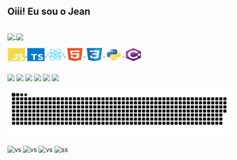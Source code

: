 ## Oiii! Eu sou o Jean 

 <div><br>
  <a href="https://github.com/JeanCSS">
  <img align="center" height="150em" src="https://github-readme-stats.vercel.app/api?username=JeanCSS&show_icons=true&theme=dracula&include_all_commits=true&count_private=true"/>
  <img align="center" height="150em" src="https://github-readme-stats.vercel.app/api/top-langs/?username=JeanCSS&layout=compact&langs_count=7&theme=dracula"/>
</div>
 
<div style="display: inline_block"><br>
  <img align="center" alt="Jean-Js" height="30" width="40" src="https://raw.githubusercontent.com/devicons/devicon/master/icons/javascript/javascript-plain.svg">
  <img align="center" alt="Jean-Ts" height="30" width="40" src="https://raw.githubusercontent.com/devicons/devicon/master/icons/typescript/typescript-plain.svg">
  <img align="center" alt="Jean-React" height="30" width="40" src="https://raw.githubusercontent.com/devicons/devicon/master/icons/react/react-original.svg">
  <img align="center" alt="Jean-HTML" height="30" width="40" src="https://raw.githubusercontent.com/devicons/devicon/master/icons/html5/html5-original.svg">
  <img align="center" alt="Jean-CSS" height="30" width="40" src="https://raw.githubusercontent.com/devicons/devicon/master/icons/css3/css3-original.svg">
  <img align="center" alt="Jean-Python" height="30" width="40" src="https://raw.githubusercontent.com/devicons/devicon/master/icons/python/python-original.svg">
  <img align="center" alt="Jean-Csharp" height="30" width="40" src="https://raw.githubusercontent.com/devicons/devicon/master/icons/csharp/csharp-original.svg">     <br/>
</div>
  
  ##
 
<div> 
  <a href="https://www.youtube.com/channel/UCQ47Ck30KiQvQykDg5pTXJA" target="_blank"><img src="https://img.shields.io/badge/YouTube-FF0000?style=for-the-badge&logo=youtube&logoColor=white" target="_blank"></a>
  <a href="https://instagram.com/jeanc.exe" target="_blank"><img src="https://img.shields.io/badge/-Instagram-%23E4405F?style=for-the-badge&logo=instagram&logoColor=white" target="_blank"></a>
 	<a href="https://www.twitch.tv/#" target="_blank"><img src="https://img.shields.io/badge/Twitch-9146FF?style=for-the-badge&logo=twitch&logoColor=white" target="_blank"></a>
 <a href="https://discord.gg/#" target="_blank"><img src="https://img.shields.io/badge/Discord-7289DA?style=for-the-badge&logo=discord&logoColor=white" target="_blank"></a> 
  <a href = "mailto:jeancordeiro626@gmail.com"><img src="https://img.shields.io/badge/-Gmail-%23333?style=for-the-badge&logo=gmail&logoColor=white" target="_blank"></a>
  <a href="https://www.linkedin.com/in/jeancordeirodasilva/" target="_blank"><img src="https://img.shields.io/badge/-LinkedIn-%230077B5?style=for-the-badge&logo=linkedin&logoColor=white" target="_blank"></a> 
 
  ![Snake animation](https://github.com/JeanCSS/JeanCSS/blob/output/github-contribution-grid-snake.svg)
 
</div>
<div style="display: inline_block">
  <img align="center" alt="vs"  width="188px" height="188px" src="https://media.giphy.com/media/hX6zuSyNhaSiOukKUp/giphy.gif"> 
  <img align="center" alt="vs"  width="188px" height="188px" src="https://media.giphy.com/media/yYSSBtDgbbRzq/giphy.gif"> 
  <img align="center" alt="vs"  width="188px" height="188px" src="https://media.giphy.com/media/VTtANKl0beDFQRLDTh/giphy.gif"> 
  <img align="center" alt="ss"  width="188px" height="188px" src="https://media.giphy.com/media/10zxDv7Hv5RF9C/giphy.gif"> 
</div>
